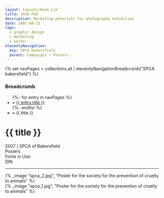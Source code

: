 ```yaml
---
layout: layouts/base.njk
title: SPCA PSA
description: Marketing materials for photography exhibition
date: 2007-08-15
tags:
  - graphic design
  - marketing
  - poster
eleventyNavigation:
  key: SPCA bakersfield
  parent: Campaigns + Posters
---
```

{% set navPages = collections.all | eleventyNavigationBreadcrumb("SPCA bakersfield") %}
<div class="breadcrumb">
    <h3 class="visually-hidden">Breadcrumb</h3>
	<ul class="nav">
            {%- for entry in navPages %}
		<li class="nav-item"{% if entry.url == page.url %} class="active-breadcrumb"{% endif %}> » <a href="{{ entry.url }}">{{ entry.title }}</a></li>
  	    	{%- endfor %}
	    <li class="nav-item"><active-breadcrumb>» {{ title }}</active-breadcrumb></li>
	</ul>
</div>
<div class="container">
	<div class="row"></div>
	<div class="row">
		<div class="col-4 col-4-md col-4-lg">
			<h1>{{ title }}</h1>
			<figcaption>2007 | SPCA of Bakersfield</figcaption>
			<figcaption>Posters</figcaption>
			<figcaption>Fonts in Use:</br>DIN</figcaption>
            <hr>
			<div class="spacer-sm"></div>
			{% _image "spca_2.jpg", "Poster for the society for the prevention of cruelty to animals" %}
		</div>
		<div class="col"></div>
        <div class="col-6 col-6-md col-6-lg">
		{% _image "spca_1.jpg", "Poster for the society for the prevention of cruelty to animals" %}
		</div>
	</div>
</div>